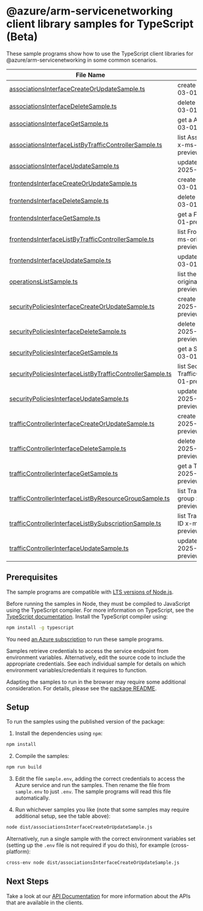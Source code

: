 # @azure/arm-servicenetworking client library samples for TypeScript (Beta)

These sample programs show how to use the TypeScript client libraries for @azure/arm-servicenetworking in some common scenarios.

| **File Name**                                                                                                       | **Description**                                                                                                           |
| ------------------------------------------------------------------------------------------------------------------- | ------------------------------------------------------------------------------------------------------------------------- |
| [associationsInterfaceCreateOrUpdateSample.ts][associationsinterfacecreateorupdatesample]                           | create a Association x-ms-original-file: 2025-03-01-preview/AssociationPut.json                                           |
| [associationsInterfaceDeleteSample.ts][associationsinterfacedeletesample]                                           | delete a Association x-ms-original-file: 2025-03-01-preview/AssociationDelete.json                                        |
| [associationsInterfaceGetSample.ts][associationsinterfacegetsample]                                                 | get a Association x-ms-original-file: 2025-03-01-preview/AssociationGet.json                                              |
| [associationsInterfaceListByTrafficControllerSample.ts][associationsinterfacelistbytrafficcontrollersample]         | list Association resources by TrafficController x-ms-original-file: 2025-03-01-preview/AssociationsGet.json               |
| [associationsInterfaceUpdateSample.ts][associationsinterfaceupdatesample]                                           | update a Association x-ms-original-file: 2025-03-01-preview/AssociationPatch.json                                         |
| [frontendsInterfaceCreateOrUpdateSample.ts][frontendsinterfacecreateorupdatesample]                                 | create a Frontend x-ms-original-file: 2025-03-01-preview/FrontendPut.json                                                 |
| [frontendsInterfaceDeleteSample.ts][frontendsinterfacedeletesample]                                                 | delete a Frontend x-ms-original-file: 2025-03-01-preview/FrontendDelete.json                                              |
| [frontendsInterfaceGetSample.ts][frontendsinterfacegetsample]                                                       | get a Frontend x-ms-original-file: 2025-03-01-preview/FrontendGet.json                                                    |
| [frontendsInterfaceListByTrafficControllerSample.ts][frontendsinterfacelistbytrafficcontrollersample]               | list Frontend resources by TrafficController x-ms-original-file: 2025-03-01-preview/FrontendsGet.json                     |
| [frontendsInterfaceUpdateSample.ts][frontendsinterfaceupdatesample]                                                 | update a Frontend x-ms-original-file: 2025-03-01-preview/FrontendPatch.json                                               |
| [operationsListSample.ts][operationslistsample]                                                                     | list the operations for the provider x-ms-original-file: 2025-03-01-preview/OperationsList.json                           |
| [securityPoliciesInterfaceCreateOrUpdateSample.ts][securitypoliciesinterfacecreateorupdatesample]                   | create a SecurityPolicy x-ms-original-file: 2025-03-01-preview/IpAccessRulesSecurityPolicyPut.json                        |
| [securityPoliciesInterfaceDeleteSample.ts][securitypoliciesinterfacedeletesample]                                   | delete a SecurityPolicy x-ms-original-file: 2025-03-01-preview/SecurityPolicyDelete.json                                  |
| [securityPoliciesInterfaceGetSample.ts][securitypoliciesinterfacegetsample]                                         | get a SecurityPolicy x-ms-original-file: 2025-03-01-preview/SecurityPolicyGet.json                                        |
| [securityPoliciesInterfaceListByTrafficControllerSample.ts][securitypoliciesinterfacelistbytrafficcontrollersample] | list SecurityPolicy resources by TrafficController x-ms-original-file: 2025-03-01-preview/SecurityPoliciesGetList.json    |
| [securityPoliciesInterfaceUpdateSample.ts][securitypoliciesinterfaceupdatesample]                                   | update a SecurityPolicy x-ms-original-file: 2025-03-01-preview/IpAccessRulesSecurityPolicyPatch.json                      |
| [trafficControllerInterfaceCreateOrUpdateSample.ts][trafficcontrollerinterfacecreateorupdatesample]                 | create a TrafficController x-ms-original-file: 2025-03-01-preview/TrafficControllerPut.json                               |
| [trafficControllerInterfaceDeleteSample.ts][trafficcontrollerinterfacedeletesample]                                 | delete a TrafficController x-ms-original-file: 2025-03-01-preview/TrafficControllerDelete.json                            |
| [trafficControllerInterfaceGetSample.ts][trafficcontrollerinterfacegetsample]                                       | get a TrafficController x-ms-original-file: 2025-03-01-preview/TrafficControllerGet.json                                  |
| [trafficControllerInterfaceListByResourceGroupSample.ts][trafficcontrollerinterfacelistbyresourcegroupsample]       | list TrafficController resources by resource group x-ms-original-file: 2025-03-01-preview/TrafficControllersGet.json      |
| [trafficControllerInterfaceListBySubscriptionSample.ts][trafficcontrollerinterfacelistbysubscriptionsample]         | list TrafficController resources by subscription ID x-ms-original-file: 2025-03-01-preview/TrafficControllersGetList.json |
| [trafficControllerInterfaceUpdateSample.ts][trafficcontrollerinterfaceupdatesample]                                 | update a TrafficController x-ms-original-file: 2025-03-01-preview/TrafficControllerPatch.json                             |

## Prerequisites

The sample programs are compatible with [LTS versions of Node.js](https://github.com/nodejs/release#release-schedule).

Before running the samples in Node, they must be compiled to JavaScript using the TypeScript compiler. For more information on TypeScript, see the [TypeScript documentation][typescript]. Install the TypeScript compiler using:

```bash
npm install -g typescript
```

You need [an Azure subscription][freesub] to run these sample programs.

Samples retrieve credentials to access the service endpoint from environment variables. Alternatively, edit the source code to include the appropriate credentials. See each individual sample for details on which environment variables/credentials it requires to function.

Adapting the samples to run in the browser may require some additional consideration. For details, please see the [package README][package].

## Setup

To run the samples using the published version of the package:

1. Install the dependencies using `npm`:

```bash
npm install
```

2. Compile the samples:

```bash
npm run build
```

3. Edit the file `sample.env`, adding the correct credentials to access the Azure service and run the samples. Then rename the file from `sample.env` to just `.env`. The sample programs will read this file automatically.

4. Run whichever samples you like (note that some samples may require additional setup, see the table above):

```bash
node dist/associationsInterfaceCreateOrUpdateSample.js
```

Alternatively, run a single sample with the correct environment variables set (setting up the `.env` file is not required if you do this), for example (cross-platform):

```bash
cross-env node dist/associationsInterfaceCreateOrUpdateSample.js
```

## Next Steps

Take a look at our [API Documentation][apiref] for more information about the APIs that are available in the clients.

[associationsinterfacecreateorupdatesample]: https://github.com/Azure/azure-sdk-for-js/blob/main/sdk/servicenetworking/arm-servicenetworking/samples/v2-beta/typescript/src/associationsInterfaceCreateOrUpdateSample.ts
[associationsinterfacedeletesample]: https://github.com/Azure/azure-sdk-for-js/blob/main/sdk/servicenetworking/arm-servicenetworking/samples/v2-beta/typescript/src/associationsInterfaceDeleteSample.ts
[associationsinterfacegetsample]: https://github.com/Azure/azure-sdk-for-js/blob/main/sdk/servicenetworking/arm-servicenetworking/samples/v2-beta/typescript/src/associationsInterfaceGetSample.ts
[associationsinterfacelistbytrafficcontrollersample]: https://github.com/Azure/azure-sdk-for-js/blob/main/sdk/servicenetworking/arm-servicenetworking/samples/v2-beta/typescript/src/associationsInterfaceListByTrafficControllerSample.ts
[associationsinterfaceupdatesample]: https://github.com/Azure/azure-sdk-for-js/blob/main/sdk/servicenetworking/arm-servicenetworking/samples/v2-beta/typescript/src/associationsInterfaceUpdateSample.ts
[frontendsinterfacecreateorupdatesample]: https://github.com/Azure/azure-sdk-for-js/blob/main/sdk/servicenetworking/arm-servicenetworking/samples/v2-beta/typescript/src/frontendsInterfaceCreateOrUpdateSample.ts
[frontendsinterfacedeletesample]: https://github.com/Azure/azure-sdk-for-js/blob/main/sdk/servicenetworking/arm-servicenetworking/samples/v2-beta/typescript/src/frontendsInterfaceDeleteSample.ts
[frontendsinterfacegetsample]: https://github.com/Azure/azure-sdk-for-js/blob/main/sdk/servicenetworking/arm-servicenetworking/samples/v2-beta/typescript/src/frontendsInterfaceGetSample.ts
[frontendsinterfacelistbytrafficcontrollersample]: https://github.com/Azure/azure-sdk-for-js/blob/main/sdk/servicenetworking/arm-servicenetworking/samples/v2-beta/typescript/src/frontendsInterfaceListByTrafficControllerSample.ts
[frontendsinterfaceupdatesample]: https://github.com/Azure/azure-sdk-for-js/blob/main/sdk/servicenetworking/arm-servicenetworking/samples/v2-beta/typescript/src/frontendsInterfaceUpdateSample.ts
[operationslistsample]: https://github.com/Azure/azure-sdk-for-js/blob/main/sdk/servicenetworking/arm-servicenetworking/samples/v2-beta/typescript/src/operationsListSample.ts
[securitypoliciesinterfacecreateorupdatesample]: https://github.com/Azure/azure-sdk-for-js/blob/main/sdk/servicenetworking/arm-servicenetworking/samples/v2-beta/typescript/src/securityPoliciesInterfaceCreateOrUpdateSample.ts
[securitypoliciesinterfacedeletesample]: https://github.com/Azure/azure-sdk-for-js/blob/main/sdk/servicenetworking/arm-servicenetworking/samples/v2-beta/typescript/src/securityPoliciesInterfaceDeleteSample.ts
[securitypoliciesinterfacegetsample]: https://github.com/Azure/azure-sdk-for-js/blob/main/sdk/servicenetworking/arm-servicenetworking/samples/v2-beta/typescript/src/securityPoliciesInterfaceGetSample.ts
[securitypoliciesinterfacelistbytrafficcontrollersample]: https://github.com/Azure/azure-sdk-for-js/blob/main/sdk/servicenetworking/arm-servicenetworking/samples/v2-beta/typescript/src/securityPoliciesInterfaceListByTrafficControllerSample.ts
[securitypoliciesinterfaceupdatesample]: https://github.com/Azure/azure-sdk-for-js/blob/main/sdk/servicenetworking/arm-servicenetworking/samples/v2-beta/typescript/src/securityPoliciesInterfaceUpdateSample.ts
[trafficcontrollerinterfacecreateorupdatesample]: https://github.com/Azure/azure-sdk-for-js/blob/main/sdk/servicenetworking/arm-servicenetworking/samples/v2-beta/typescript/src/trafficControllerInterfaceCreateOrUpdateSample.ts
[trafficcontrollerinterfacedeletesample]: https://github.com/Azure/azure-sdk-for-js/blob/main/sdk/servicenetworking/arm-servicenetworking/samples/v2-beta/typescript/src/trafficControllerInterfaceDeleteSample.ts
[trafficcontrollerinterfacegetsample]: https://github.com/Azure/azure-sdk-for-js/blob/main/sdk/servicenetworking/arm-servicenetworking/samples/v2-beta/typescript/src/trafficControllerInterfaceGetSample.ts
[trafficcontrollerinterfacelistbyresourcegroupsample]: https://github.com/Azure/azure-sdk-for-js/blob/main/sdk/servicenetworking/arm-servicenetworking/samples/v2-beta/typescript/src/trafficControllerInterfaceListByResourceGroupSample.ts
[trafficcontrollerinterfacelistbysubscriptionsample]: https://github.com/Azure/azure-sdk-for-js/blob/main/sdk/servicenetworking/arm-servicenetworking/samples/v2-beta/typescript/src/trafficControllerInterfaceListBySubscriptionSample.ts
[trafficcontrollerinterfaceupdatesample]: https://github.com/Azure/azure-sdk-for-js/blob/main/sdk/servicenetworking/arm-servicenetworking/samples/v2-beta/typescript/src/trafficControllerInterfaceUpdateSample.ts
[apiref]: https://learn.microsoft.com/javascript/api/@azure/arm-servicenetworking?view=azure-node-preview
[freesub]: https://azure.microsoft.com/free/
[package]: https://github.com/Azure/azure-sdk-for-js/tree/main/sdk/servicenetworking/arm-servicenetworking/README.md
[typescript]: https://www.typescriptlang.org/docs/home.html
